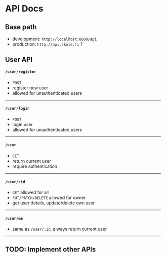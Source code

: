 # API Docs

## Base path

- development: `http://localhost:8000/api`
- production: `http://api.skole.fi` ?

## User API

#### `/user/register`

- `POST`
- register new user
- allowed for unauthenticated users

---

#### `/user/login`

- `POST`
- login user
- allowed for unauthenticated users

---

#### `/user`

- `GET`
- return current user
- require authentication

---

#### `/user/:id`

- `GET` allowed for all
- `PUT/PATCH/DELETE` allowed for owner
- get user details, update/delete own user

---

#### `/user/me`

- same as `/user/:id`, always return current user

---

## TODO: Implement other APIs
